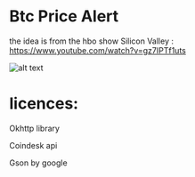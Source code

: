 # Btc Price Alert
  the idea is from the hbo show Silicon Valley : https://www.youtube.com/watch?v=gz7IPTf1uts

![alt text](https://i.imgur.com/yHNMyAS.png )


# licences: 
 
Okhttp library

Coindesk api 

Gson by google




